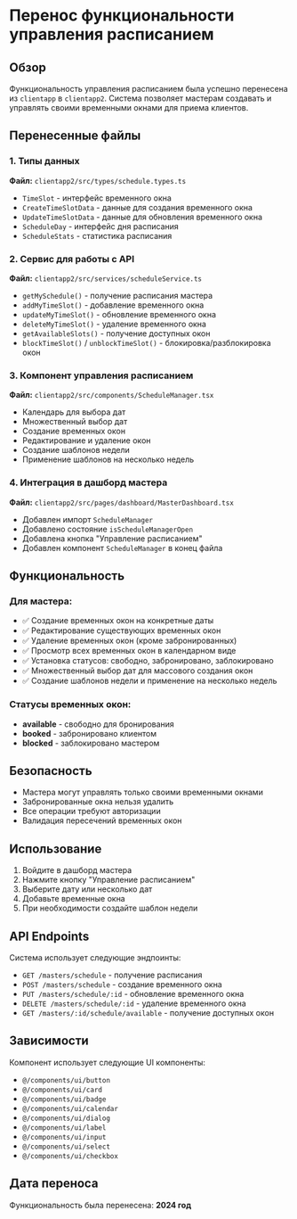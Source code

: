 # Перенос функциональности управления расписанием

## Обзор

Функциональность управления расписанием была успешно перенесена из `clientapp` в `clientapp2`. Система позволяет мастерам создавать и управлять своими временными окнами для приема клиентов.

## Перенесенные файлы

### 1. Типы данных
**Файл:** `clientapp2/src/types/schedule.types.ts`
- `TimeSlot` - интерфейс временного окна
- `CreateTimeSlotData` - данные для создания временного окна
- `UpdateTimeSlotData` - данные для обновления временного окна
- `ScheduleDay` - интерфейс дня расписания
- `ScheduleStats` - статистика расписания

### 2. Сервис для работы с API
**Файл:** `clientapp2/src/services/scheduleService.ts`
- `getMySchedule()` - получение расписания мастера
- `addMyTimeSlot()` - добавление временного окна
- `updateMyTimeSlot()` - обновление временного окна
- `deleteMyTimeSlot()` - удаление временного окна
- `getAvailableSlots()` - получение доступных окон
- `blockTimeSlot()` / `unblockTimeSlot()` - блокировка/разблокировка окон

### 3. Компонент управления расписанием
**Файл:** `clientapp2/src/components/ScheduleManager.tsx`
- Календарь для выбора дат
- Множественный выбор дат
- Создание временных окон
- Редактирование и удаление окон
- Создание шаблонов недели
- Применение шаблонов на несколько недель

### 4. Интеграция в дашборд мастера
**Файл:** `clientapp2/src/pages/dashboard/MasterDashboard.tsx`
- Добавлен импорт `ScheduleManager`
- Добавлено состояние `isScheduleManagerOpen`
- Добавлена кнопка "Управление расписанием"
- Добавлен компонент `ScheduleManager` в конец файла

## Функциональность

### Для мастера:
- ✅ Создание временных окон на конкретные даты
- ✅ Редактирование существующих временных окон
- ✅ Удаление временных окон (кроме забронированных)
- ✅ Просмотр всех временных окон в календарном виде
- ✅ Установка статусов: свободно, забронировано, заблокировано
- ✅ Множественный выбор дат для массового создания окон
- ✅ Создание шаблонов недели и применение на несколько недель

### Статусы временных окон:
- **available** - свободно для бронирования
- **booked** - забронировано клиентом
- **blocked** - заблокировано мастером

## Безопасность

- Мастера могут управлять только своими временными окнами
- Забронированные окна нельзя удалить
- Все операции требуют авторизации
- Валидация пересечений временных окон

## Использование

1. Войдите в дашборд мастера
2. Нажмите кнопку "Управление расписанием"
3. Выберите дату или несколько дат
4. Добавьте временные окна
5. При необходимости создайте шаблон недели

## API Endpoints

Система использует следующие эндпоинты:
- `GET /masters/schedule` - получение расписания
- `POST /masters/schedule` - создание временного окна
- `PUT /masters/schedule/:id` - обновление временного окна
- `DELETE /masters/schedule/:id` - удаление временного окна
- `GET /masters/:id/schedule/available` - получение доступных окон

## Зависимости

Компонент использует следующие UI компоненты:
- `@/components/ui/button`
- `@/components/ui/card`
- `@/components/ui/badge`
- `@/components/ui/calendar`
- `@/components/ui/dialog`
- `@/components/ui/label`
- `@/components/ui/input`
- `@/components/ui/select`
- `@/components/ui/checkbox`

## Дата переноса

Функциональность была перенесена: **2024 год** 